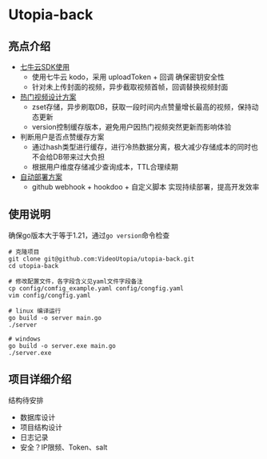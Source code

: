 
# Utopia-back

## 亮点介绍

+ [七牛云SDK使用](./doc/七牛云SDK使用.md)
  + 使用七牛云 kodo，采用 uploadToken + 回调 确保密钥安全性
  + 针对未上传封面的视频，异步截取视频首帧，回调替换视频封面
+ [热门视频设计方案](./doc/热门视频设计方案.md)
  + zset存储，异步刷取DB，获取一段时间内点赞量增长最高的视频，保持动态更新
  + version控制缓存版本，避免用户因热门视频突然更新而影响体验
+ 判断用户是否点赞缓存方案
  + 通过hash类型进行缓存，进行冷热数据分离，极大减少存储成本的同时也不会给DB带来过大负担
  + 根据用户维度存储减少查询成本，TTL合理续期
+ [自动部署方案](./doc/自动部署方案.md)
  + github webhook + hookdoo + 自定义脚本 实现持续部署，提高开发效率

## 使用说明

确保go版本大于等于1.21，通过`go version`命令检查

```shell
# 克隆项目
git clone git@github.com:VideoUtopia/utopia-back.git
cd utopia-back

# 修改配置文件，各字段含义见yaml文件字段备注
cp config/comfig_example.yaml config/congfig.yaml 
vim config/congfig.yaml

# linux 编译运行
go build -o server main.go 
./server

# windows
go build -o server.exe main.go
./server.exe
```

## 项目详细介绍

结构待安排

+ 数据库设计
+ 项目结构设计
+ 日志记录
+ 安全？IP限频、Token、salt
